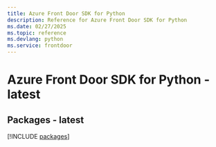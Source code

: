 ```yaml
---
title: Azure Front Door SDK for Python
description: Reference for Azure Front Door SDK for Python
ms.date: 02/27/2025
ms.topic: reference
ms.devlang: python
ms.service: frontdoor
---
```

# Azure Front Door SDK for Python - latest
## Packages - latest
[!INCLUDE [packages](front-door-index.md)]